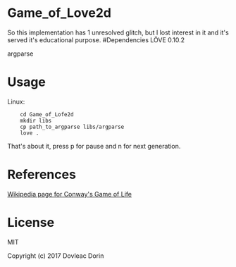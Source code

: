# Game_of_Love2d
So this implementation has 1 unresolved glitch, but I lost interest in it and it's served it's educational purpose.
#Dependencies
LÖVE 0.10.2

argparse
# Usage
Linux:
```
    cd Game_of_Lofe2d
    mkdir libs
    cp path_to_argparse libs/argparse
    love .
```


That's about it, press p for pause and n for next generation.
# References
[Wikipedia page for Conway's Game of Life](https://en.wikipedia.org/wiki/Conway%27s_Game_of_Life)
# License
MIT


Copyright (c) 2017 Dovleac Dorin